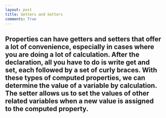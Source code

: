 ```yaml
---
layout: post
title: Getters and Setters
comments: True
---
```


Properties can have getters and setters that offer a lot of convenience, especially in cases where you are doing a lot of calculation. After the declaration, all you have to do is write get and set, each followed by a set of curly braces. With these types of computed properties, we can determine the value of a variable by calculation. The setter allows us to set the values of other related variables when a new value is assigned to the computed property.
-----

